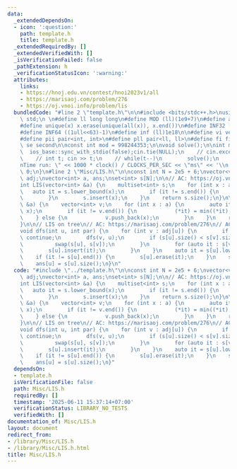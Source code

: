 ```yaml
---
data:
  _extendedDependsOn:
  - icon: ':question:'
    path: template.h
    title: template.h
  _extendedRequiredBy: []
  _extendedVerifiedWith: []
  _isVerificationFailed: false
  _pathExtension: h
  _verificationStatusIcon: ':warning:'
  attributes:
    links:
    - https://hnoj.edu.vn/contest/hnoi2023v1/all
    - https://marisaoj.com/problem/276
    - https://oj.vnoi.info/problem/lis
  bundledCode: "#line 2 \"template.h\"\n\n#include <bits/stdc++.h>\nusing namespace\
    \ std;\n \n#define ll long long\n#define MOD (ll)(1e9+7)\n#define all(x) (x).begin(),(x).end()\n\
    #define unique(x) x.erase(unique(all(x)), x.end())\n#define INF32 ((1ull<<31)-1)\n\
    #define INF64 ((1ull<<63)-1)\n#define inf (ll)1e18\n\n#define vi vector<int>\n\
    #define pii pair<int, int>\n#define pll pair<ll, ll>\n#define fi first\n#define\
    \ se second\n\nconst int mod = 998244353;\n\nvoid solve();\n\nint main(){\n  \
    \  ios_base::sync_with_stdio(false);cin.tie(NULL);\n    // cin.exceptions(cin.failbit);\n\
    \    // int t; cin >> t;\n    // while(t--)\n        solve();\n    cerr << \"\\\
    nTime run: \" << 1000 * clock() / CLOCKS_PER_SEC << \"ms\" << '\\n';\n    return\
    \ 0;\n}\n#line 2 \"Misc/LIS.h\"\n\nconst int N = 2e5 + 6;\nvector<vector<int>>\
    \ adj;\nvector<int> a, ans;\nset<int> s[N];\n\n// AC: https://oj.vnoi.info/problem/lis\n\
    int LIS(vector<int> &a) {\n    multiset<int> s;\n    for (int x : a) {\n     \
    \   auto it = s.lower_bound(x);\n        if (it != s.end()) {\n            s.erase(it);\n\
    \        }\n        s.insert(x);\n    }\n    return s.size();\n}\n\nint __LIS(vector<int>\
    \ &a) {\n    vector<int> v;\n    for (int x : a) {\n        auto it = lower_bound(all(v),\
    \ x);\n        if (it != v.end()) {\n            (*it) = min((*it), x);\n    \
    \    } else {\n            v.push_back(x);\n        }\n    }\n    return v.size();\n\
    }\n\n// LIS on tree\n// AC: https://marisaoj.com/problem/276\n// AC: https://hnoj.edu.vn/contest/hnoi2023v1/all\n\
    void dfs(int u, int par) {\n    for (int v : adj[u]) {\n        if (v == par)\
    \ continue;\n        dfs(v, u);\n        if (s[u].size() < s[v].size()) {\n  \
    \          swap(s[u], s[v]);\n        }\n        for (auto it : s[v]) {\n    \
    \        s[u].insert(it);\n        }\n    }\n    auto it = s[u].lower_bound(a[u]);\n\
    \    if (it != s[u].end()) {\n        s[u].erase(it);\n    }\n    s[u].insert(a[u]);\n\
    \    ans[u] = s[u].size();\n}\n"
  code: "#include \"../template.h\"\n\nconst int N = 2e5 + 6;\nvector<vector<int>>\
    \ adj;\nvector<int> a, ans;\nset<int> s[N];\n\n// AC: https://oj.vnoi.info/problem/lis\n\
    int LIS(vector<int> &a) {\n    multiset<int> s;\n    for (int x : a) {\n     \
    \   auto it = s.lower_bound(x);\n        if (it != s.end()) {\n            s.erase(it);\n\
    \        }\n        s.insert(x);\n    }\n    return s.size();\n}\n\nint __LIS(vector<int>\
    \ &a) {\n    vector<int> v;\n    for (int x : a) {\n        auto it = lower_bound(all(v),\
    \ x);\n        if (it != v.end()) {\n            (*it) = min((*it), x);\n    \
    \    } else {\n            v.push_back(x);\n        }\n    }\n    return v.size();\n\
    }\n\n// LIS on tree\n// AC: https://marisaoj.com/problem/276\n// AC: https://hnoj.edu.vn/contest/hnoi2023v1/all\n\
    void dfs(int u, int par) {\n    for (int v : adj[u]) {\n        if (v == par)\
    \ continue;\n        dfs(v, u);\n        if (s[u].size() < s[v].size()) {\n  \
    \          swap(s[u], s[v]);\n        }\n        for (auto it : s[v]) {\n    \
    \        s[u].insert(it);\n        }\n    }\n    auto it = s[u].lower_bound(a[u]);\n\
    \    if (it != s[u].end()) {\n        s[u].erase(it);\n    }\n    s[u].insert(a[u]);\n\
    \    ans[u] = s[u].size();\n}"
  dependsOn:
  - template.h
  isVerificationFile: false
  path: Misc/LIS.h
  requiredBy: []
  timestamp: '2025-06-11 15:37:14+07:00'
  verificationStatus: LIBRARY_NO_TESTS
  verifiedWith: []
documentation_of: Misc/LIS.h
layout: document
redirect_from:
- /library/Misc/LIS.h
- /library/Misc/LIS.h.html
title: Misc/LIS.h
---
```

